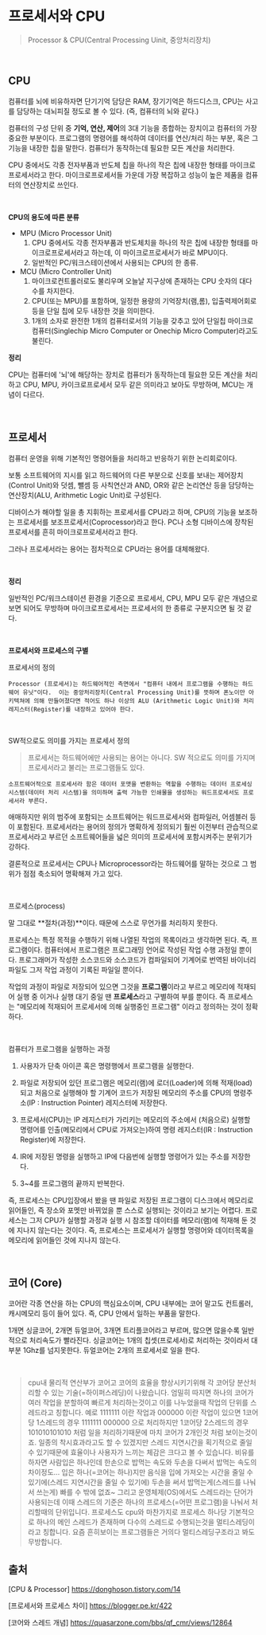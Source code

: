 # 프로세서와 CPU

> Processor & CPU(Central Processing Uinit, 중앙처리장치)

<br>

## CPU

컴퓨터를 뇌에 비유하자면 단기기억 담당은 RAM, 장기기억은 하드디스크, CPU는 사고를 담당하는 대뇌피질 정도로 볼 수 있다. (즉, 컴퓨터의 뇌와 같다.)

컴퓨터의 구성 단위 중 **기억, 연산, 제어**의 3대 기능을 종합하는 장치이고 컴퓨터의 가장 중요한 부분이다. 프로그램의 명령어를 해석하여 데이터를 연산/처리 하는 부분, 혹은 그 기능을 내장한 칩을 말한다. 컴퓨터가 동작하는데 필요한 모든 계산을 처리한다.

CPU 중에서도 각종 전자부품과 반도체 칩을 하나의 작은 칩에 내장한 형태를 마이크로프로세서라고 한다. 마이크로프로세서들 가운데 가장 복잡하고 성능이 높은 제품을 컴퓨터의 연산장치로 쓰인다.

<br>

**CPU의 용도에 따른 분류**

* MPU (Micro Processor Unit)
  1. CPU 중에서도 각종 전자부품과 반도체치을 하나의 작은 칩에 내장한 형태를 마이크로프로세서라고 하는데, 이 마이크로프로세서가 바로 MPU이다.
  2. 일반적인 PC/워크스테이션에서 사용되는 CPU의 한 종류.
* MCU (Micro Controller Unit)
  1. 마이크로컨트롤러로도 불리우며 오늘날 지구상에 존재하는 CPU 숫자의 대다수를 차지한다. 
  2. CPU(또는 MPU)를 포함하며, 일정한 용량의 기억장치(램,롬), 입출력제어회로 등을 단일 칩에 모두 내장한 것을 의미한다.
  3. 1개의 소자로 완전한 1개의 컴퓨터로서의 기능을 갖추고 있어 단일칩 마이크로컴퓨터(Singlechip Micro Computer or Onechip Micro Computer)라고도 불린다.

**정리**

CPU는 컴퓨터에 '뇌'에 해당하는 장치로 컴퓨터가 동작하는데 필요한 모든 계산을 처리하고 CPU, MPU, 카이크로프로세서 모두 같은 의미라고 보아도 무방하며, MCU는 개념이 다르다.

<br>

## 프로세서

컴퓨터 운영을 위해 기본적인 명령어들을 처리하고 반응하기 위한 논리회로이다.

보통 소프트웨어의 지시를 읽고 하드웨어의 다른 부분으로 신호를 보내는 제어장치(Control Unit)와 덧셈, 뺄셈 등 사칙연산과 AND, OR와 같은 논리연산 등을 담당하는 연산장치(ALU, Arithmetic Logic Unit)로 구성된다. 

디바이스가 해야할 일을 총 지휘하는 프로세서를 CPU라고 하며, CPU의 기능을 보조하는 프로세서를 보조프로세서(Coprocessor)라고 한다. PC나 소형 디바이스에 장착된 프로세서를 흔히 마이크로프로세서라고 한다. 

그러나 프로세서라는 용어는 점차적으로 CPU라는 용어를 대체해왔다.

<br>

**정리**

일반적인 PC/워크스테이션 환경을 기준으로 프로세서, CPU, MPU 모두 같은 개념으로 보면 되어도 무방하며 마이크로프로세서는 프로세서의 한 종류로 구분지으면 될 것 같다.

<br>

**프로세서와 프로세스의 구별**

프로세서의 정의

```
Processor (프로세서)는 하드웨어적인 측면에서 "컴퓨터 내에서 프로그램을 수행하는 하드웨어 유닛"이다.  이는 중앙처리장치(Central Processing Unit)를 뜻하며 폰노이만 아키텍쳐에 의해 만들어졌다면 적어도 하나 이상의 ALU (Arithmetic Logic Unit)와 처리 레지스터(Register)를 내장하고 있어야 한다.
```

<br>

SW적으로도 의미를 가지는 프로세서 정의

> 프로세서는 하드웨어에만 사용되는 용어는 아니다. SW 적으로도 의미를 가지며 프로세서라고 불리는 프로그램들도 있다.

```
소프트웨어적으로 프로세서라 함은 데이터 포맷을 변환하는 역할을 수행하는 데이터 프로세싱 시스템(데이터 처리 시스템)을 의미하며 출력 가능한 인쇄물을 생성하는 워드프로세서도 프로세서라 부른다.
```

애매하지만 위의 범주에 포함되는 소프트웨어는 워드프로세서와 컴파일러, 어셈블러 등이 포함된다. 프로세서라는 용어의 정의가 명확하게 정의되기 훨씬 이전부터 관습적으로 프로세서라고 부르던 소프트웨어들을 넓은 의미의 프로세서에 포함시켜주는 분위기가 강하다.

결론적으로 프로세서는 CPU나 Microprocessor라는 하드웨어를 말하는 것으로 그 범위가 점점 축소되어 명확해져 가고 있다.

<br>

프로세스(process)

말 그대로 **절차(과정)**이다. 때문에 스스로 무언가를 처리하지 못한다. 

프로세스는 특정 목적을 수행하기 위해 나열된 작업의 목록이라고 생각하면 된다. 즉, 프로그램이다. 컴퓨터에서 프로그램은 프로그래밍 언어로 작성된 작업 수행 과정일 뿐이다. 프로그래머가 작성한 소스코드와 소스코드가 컴파일되어 기계어로 번역된 바이너리파일도 그저 작업 과정이 기록된 파일일 뿐이다. 

작업의 과정이 파일로 저장되어 있으면 그것을 **프로그램**이라고 부르고 메모리에 적재되어 실행 중 이거나 실행 대기 중일 땐 **프로세스**라고 구별하여 부를 뿐이다. 즉 프로세스는 "메모리에 적재되어 프로세서에 의해 실행중인 프로그램" 이라고 정의하는 것이 정확하다.

<br>

컴퓨터가 프로그램을 실행하는 과정

1. 사용자가 단축 아이콘 혹은 명령행에서 프로그램을 실행한다.

2. 파일로 저장되어 있던 프로그램은 메모리(램)에 로더(Loader)에 의해 적재(load)되고 처음으로 실행해야 할 기계어 코드가 저장된 메모리의 주소를 CPU의 명령주소(IP : Instruction Pointer) 레지스터에 저장한다.

3. 프로세서(CPU)는 IP 레지스터가 가리키는 메모리의 주소에서 (처음으로) 실행할 명령어를 인출(메모리에서 CPU로 가져오는)하여 명령 레지스터(IR : Instruction Register)에 저장한다.

4. IR에 저장된 명령을 실행하고 IP에 다음번에 실행할 명령어가 있는 주소를 저장한다.

5. 3~4를 프로그램의 끝까지 반복한다.



즉,  프로세스는 CPU입장에서 봤을 땐 파일로 저장된 프로그램이 디스크에서 메모리로 읽어들인, 즉 장소와 포멧만 바뀌었을 뿐 스스로 실행되는 것이라고 보기는 어렵다. 프로세스는 그저 CPU가 실행할 과정과 실행 시 참조할 데이터를 메모리(램)에 적재해 둔 것에 지나지 않는다는 것이다. 즉, 프로세스는 프로세서가 실행할 명령어와 데이터목록을 메모리에 읽어들인 것에 지나지 않는다.

<br>

## 코어 (Core)

코어란 각종 연산을 하는 CPU의 핵심요소이며, CPU 내부에는 코어 말고도 컨트롤러, 캐시메모리 등이 들어 있다.  즉, CPU 안에서 일하는 부품을 말한다.

1개면 싱글코어, 2개면 듀얼코어, 3개면 트리플코어라고 부르며, 많으면 많을수록 일반적으로 처리속도가 빨라진다. 싱글코어는 1개의 칩셋(프로세서)로 처리하는 것이라서 대부분 1Ghz를 넘지못한다. 듀얼코어는 2개의 프로세서로 일을 한다.

<br>

> cpu내 물리적 연산부가 코어고 코어의 효율을 향상시키기위해 각 코어당 분산처리할 수 있는 기술(=하이퍼스레딩)이 나왔습니다. 엄밀히 따지면 하나의 코어가 여러 작업을 분할하여 빠르게 처리하는것이고 이를 나누었을때 작업의 단위를 스레드라고 칭합니다. 예로 1111111 이란 작업과 000000 이란 작업이 있으면 1코어당 1스레드의 경우 1111111 000000 으로 처리하지만 1코어당 2스레드의 경우 101010101010 처럼 일을 처리하기때문에 마치 코어가 2개인것 처럼 보이는것이죠. 일종의 착시효과라고도 할 수 있겠지만 스레드 지연시간을 획기적으로 줄일 수 있기때문에 효율이나 사용자가 느끼는 체감은 크다고 볼 수 있습니다. 비유를 하자면 사람입은 하나인데 한손으로 밥먹는 속도와 두손을 다써서 밥먹는 속도의 차이정도... 입은 하나(=코어는 하나)지만 음식을 입에 가져오는 시간을 줄일 수 있기에(스레드 지연시간을 줄일 수 있기에) 두손을 써서 밥먹는게(스레드를 나눠서 쓰는게) 빠를 수 밖에 없죠~ 그리고 운영체제(OS)에서도 스레드라는 단어가 사용되는데 이때 스레드의 기준은 하나의 프로세스(=어떤 프로그램)을 나눠서 처리할때의 단위입니다. 프로세스도 cpu와 마찬가지로 프로세스 하나당 기본적으로 하나의 메인 스레드가 존재하며 다수의 스레드로 수행되는것을 멀티스레딩이라고 칭합니다. 요즘 흔히보이는 프로그램들은 거의다 멀티스레딩구조라고 봐도 무방합니다.



## 출처

[CPU & Processor] https://donghoson.tistory.com/14

[프로세서와 프로세스 차이] https://blogger.pe.kr/422

[코어와 스레드 개념] https://quasarzone.com/bbs/qf_cmr/views/12864 

